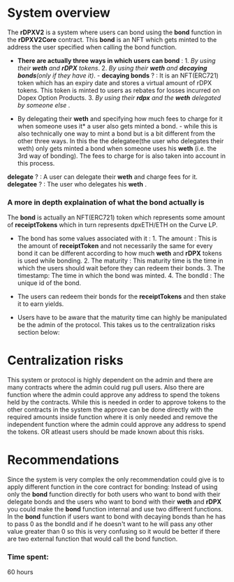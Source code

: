 # System overview
The **rDPXV2** is a system where users can bond using the **bond** function in the **rDPXV2Core** contract.
This **bond** is an NFT which gets minted to the address the user specified when calling the bond function.

* **There are actually three ways in which users can bond** :
        1. *By using their **weth** and **rDPX** tokens*.
        2. *By using their **weth** and **decaying bonds**(only if they have it)*.
               - **decaying bonds** ? : It is an NFT(ERC721) token which has an expiry date and stores a virtual amount of rDPX tokens. This token is minted to users as rebates for losses incurred on Dopex Option Products. 
        3. *By using their **rdpx** and the **weth** delegated by someone else* .

* By delegating their **weth** and specifying how much fees to charge for it when someone uses it* a user also gets minted a bond.
        - while this is also technically one way to mint a bond but is a bit different from the other three ways. In this the the delegatee(the user who delegates their weth) only gets minted a bond when someone uses his **weth** (i.e. the 3rd way of bonding). The fees to charge for is also taken into account in this process. 

**delegate** ? : A user can delegate their **weth** and charge fees for it.
**delegatee** ? : The user who delegates his **weth** .

### A more in depth explaination of what the bond actually is
The **bond** is actually an NFT(ERC721) token which represents some amount of **receiptTokens** which in turn represents dpxETH/ETH on the Curve LP.

* The bond has some values associated with it : 
      1. The amount : This is the amount of **receiptToken** and not necessarily the same for every bond it can be different according to how much **weth** and **rDPX** tokens is used while bonding.
      2. The maturity : This maturity time is the time in which the users should wait before they can redeem their bonds. 
      3. The timestamp: The time in which the bond was minted.
      4. The bondId : The unique id of the bond.
  
* The users can redeem their bonds for the **receiptTokens** and then stake it to earn yields.
* Users have to be aware that the maturity time can highly be manipulated be the admin of the protocol. 
This takes us to the centralization risks section below:

# Centralization risks
This system or protocol is highly dependent on the admin and there are many contracts where the admin could rug pull users. 
Also there are function where the admin could approve any address to spend the tokens held by the contracts. While this is needed in order to approve tokens to the other contracts in the system the approve can be done directly with the required amounts inside function where it is only needed and remove the independent function where the admin could approve any address to spend the tokens. 
OR atleast users should be made known about this risks.

# Recommendations
Since the system is very complex the only recommendation could give is to apply different function in the core contract for bonding:
Instead of using only the **bond** function directly for both users who want to bond with their delegate bonds and the users who want to bond with their **weth** and **rDPX** you could make the **bond** function internal and use two different functions. 
In the **bond** function if users want to bond with decaying bonds than he has to pass 0 as the bondId and if he doesn't want to he will pass any other value greater than 0 so this is very confusing so it would be better if there are two external function that would call the bond function.






### Time spent:
60 hours